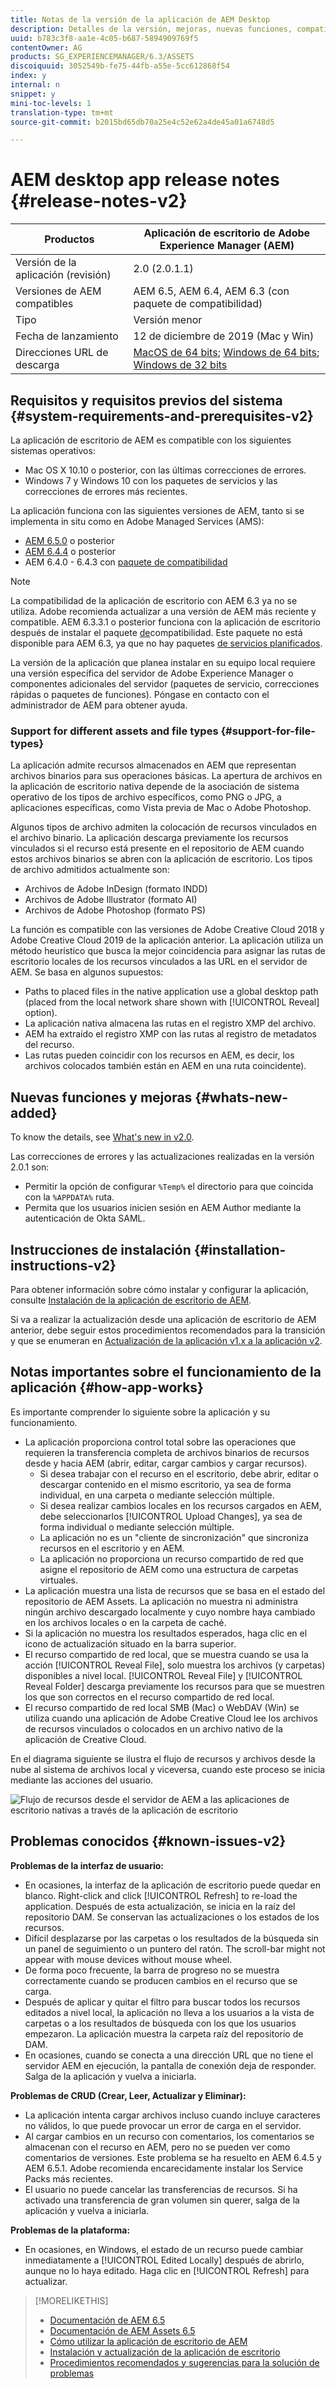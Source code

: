 ```yaml
---
title: Notas de la versión de la aplicación de AEM Desktop
description: Detalles de la versión, mejoras, nuevas funciones, compatibilidad y vínculos de descarga para la aplicación de escritorio de AEM.
uuid: b783c3f8-aa1e-4c05-b687-5894909769f5
contentOwner: AG
products: SG_EXPERIENCEMANAGER/6.3/ASSETS
discoiquuid: 3052549b-fe75-44fb-a55e-5cc612868f54
index: y
internal: n
snippet: y
mini-toc-levels: 1
translation-type: tm+mt
source-git-commit: b2015bd65db70a25e4c52e62a4de45a01a6748d5

---
```



# AEM desktop app release notes {#release-notes-v2}

| Productos | Aplicación de escritorio de Adobe Experience Manager (AEM) |
|---------------|--------------------------------------------------------------------|
| Versión de la aplicación (revisión) | 2.0 (2.0.1.1) |
| Versiones de AEM compatibles | AEM 6.5, AEM 6.4, AEM 6.3 (con paquete de compatibilidad) |
| Tipo | Versión menor |
| Fecha de lanzamiento | 12 de diciembre de 2019 (Mac y Win) |
| Direcciones URL de descarga | [MacOS de 64 bits](https://download.macromedia.com/aem-assets-companion-app/aem-desktop-osx-2.0.1.1.dmg); [Windows de 64 bits](https://download.macromedia.com/aem-assets-companion-app/aem-desktop-win64-2.0.1.1.exe); [Windows de 32 bits](https://download.macromedia.com/aem-assets-companion-app/aem-desktop-win32-2.0.1.1.exe) |

## Requisitos y requisitos previos del sistema {#system-requirements-and-prerequisites-v2}

La aplicación de escritorio de AEM es compatible con los siguientes sistemas operativos:

* Mac OS X 10.10 o posterior, con las últimas correcciones de errores.
* Windows 7 y Windows 10 con los paquetes de servicios y las correcciones de errores más recientes.

La aplicación funciona con las siguientes versiones de AEM, tanto si se implementa in situ como en Adobe Managed Services (AMS):

* [AEM 6.5.0](https://helpx.adobe.com/experience-manager/6-5/release-notes.html) o posterior
* [AEM 6.4.4](https://helpx.adobe.com/experience-manager/6-4/release-notes/sp-release-notes.html) o posterior
* AEM 6.4.0 - 6.4.3 con [paquete de compatibilidad](https://www.adobeaemcloud.com/content/marketplace/marketplaceProxy.html?packagePath=/content/companies/public/adobe/packages/cq640/featurepack/adobe-asset-link-support)

>[!NOTE]
>
>La compatibilidad de la aplicación de escritorio con AEM 6.3 ya no se utiliza. Adobe recomienda actualizar a una versión de AEM más reciente y compatible.
>AEM 6.3.3.1 o posterior funciona con la aplicación de escritorio después de instalar el paquete [de](https://www.adobeaemcloud.com/content/marketplace/marketplaceProxy.html?packagePath=/content/companies/public/adobe/packages/cq640/featurepack/adobe-asset-link-support)compatibilidad. Este paquete no está disponible para AEM 6.3, ya que no hay paquetes [de servicios planificados](https://helpx.adobe.com/experience-manager/maintenance-releases-roadmap.html).

La versión de la aplicación que planea instalar en su equipo local requiere una versión específica del servidor de Adobe Experience Manager o componentes adicionales del servidor (paquetes de servicio, correcciones rápidas o paquetes de funciones). Póngase en contacto con el administrador de AEM para obtener ayuda.

### Support for different assets and file types {#support-for-file-types}

La aplicación admite recursos almacenados en AEM que representan archivos binarios para sus operaciones básicas. La apertura de archivos en la aplicación de escritorio nativa depende de la asociación de sistema operativo de los tipos de archivo específicos, como PNG o JPG, a aplicaciones específicas, como Vista previa de Mac o Adobe Photoshop.

Algunos tipos de archivo admiten la colocación de recursos vinculados en el archivo binario. La aplicación descarga previamente los recursos vinculados si el recurso está presente en el repositorio de AEM cuando estos archivos binarios se abren con la aplicación de escritorio. Los tipos de archivo admitidos actualmente son:

* Archivos de Adobe InDesign (formato INDD)
* Archivos de Adobe Illustrator (formato AI)
* Archivos de Adobe Photoshop (formato PS)

La función es compatible con las versiones de Adobe Creative Cloud 2018 y Adobe Creative Cloud 2019 de la aplicación anterior. La aplicación utiliza un método heurístico que busca la mejor coincidencia para asignar las rutas de escritorio locales de los recursos vinculados a las URL en el servidor de AEM. Se basa en algunos supuestos:

* Paths to placed files in the native application use a global desktop path (placed from the local network share shown with [!UICONTROL Reveal] option).
* La aplicación nativa almacena las rutas en el registro XMP del archivo.
* AEM ha extraído el registro XMP con las rutas al registro de metadatos del recurso.
* Las rutas pueden coincidir con los recursos en AEM, es decir, los archivos colocados también están en AEM en una ruta coincidente).

## Nuevas funciones y mejoras {#whats-new-added}

To know the details, see [What's new in v2.0](introduction.md#whats-new-v2).

Las correcciones de errores y las actualizaciones realizadas en la versión 2.0.1 son:

* Permitir la opción de configurar `%Temp%` el directorio para que coincida con la `%APPDATA%` ruta. <!-- CQ-4282665 -->
* Permita que los usuarios inicien sesión en AEM Author mediante la autenticación de Okta SAML. <!-- CQ-4278134 -->


## Instrucciones de instalación {#installation-instructions-v2}

Para obtener información sobre cómo instalar y configurar la aplicación, consulte [Instalación de la aplicación de escritorio de AEM](install-upgrade.md).

Si va a realizar la actualización desde una aplicación de escritorio de AEM anterior, debe seguir estos procedimientos recomendados para la transición y que se enumeran en [Actualización de la aplicación v1.x a la aplicación v2](install-upgrade.md#upgrade-from-previous-version).

## Notas importantes sobre el funcionamiento de la aplicación {#how-app-works}

Es importante comprender lo siguiente sobre la aplicación y su funcionamiento.

* La aplicación proporciona control total sobre las operaciones que requieren la transferencia completa de archivos binarios de recursos desde y hacia AEM (abrir, editar, cargar cambios y cargar recursos).
   * Si desea trabajar con el recurso en el escritorio, debe abrir, editar o descargar contenido en el mismo escritorio, ya sea de forma individual, en una carpeta o mediante selección múltiple.
   * Si desea realizar cambios locales en los recursos cargados en AEM, debe seleccionarlos [!UICONTROL Upload Changes], ya sea de forma individual o mediante selección múltiple.
   * La aplicación no es un "cliente de sincronización" que sincroniza recursos en el escritorio y en AEM.
   * La aplicación no proporciona un recurso compartido de red que asigne el repositorio de AEM como una estructura de carpetas virtuales.
* La aplicación muestra una lista de recursos que se basa en el estado del repositorio de AEM Assets. La aplicación no muestra ni administra ningún archivo descargado localmente y cuyo nombre haya cambiado en los archivos locales o en la carpeta de caché.
* Si la aplicación no muestra los resultados esperados, haga clic en el icono de actualización situado en la barra superior.
* El recurso compartido de red local, que se muestra cuando se usa la acción [!UICONTROL Reveal File], solo muestra los archivos (y carpetas) disponibles a nivel local. [!UICONTROL Reveal File] y [!UICONTROL Reveal Folder] descarga previamente los recursos para que se muestren los que son correctos en el recurso compartido de red local.
* El recurso compartido de red local SMB (Mac) o WebDAV (Win) se utiliza cuando una aplicación de Adobe Creative Cloud lee los archivos de recursos vinculados o colocados en un archivo nativo de la aplicación de Creative Cloud.

En el diagrama siguiente se ilustra el flujo de recursos y archivos desde la nube al sistema de archivos local y viceversa, cuando este proceso se inicia mediante las acciones del usuario.

![Flujo de recursos desde el servidor de AEM a las aplicaciones de escritorio nativas a través de la aplicación de escritorio](assets/da20_flow_diagram.png)

## Problemas conocidos {#known-issues-v2}

**Problemas de la interfaz de usuario:**

* En ocasiones, la interfaz de la aplicación de escritorio puede quedar en blanco. Right-click and click [!UICONTROL Refresh] to re-load the application. Después de esta actualización, se inicia en la raíz del repositorio DAM. Se conservan las actualizaciones o los estados de los recursos. <!-- CQ-4270267 -->
* Difícil desplazarse por las carpetas o los resultados de la búsqueda sin un panel de seguimiento o un puntero del ratón. The scroll-bar might not appear with mouse devices without mouse wheel. <!-- CQ-4269947 -->
* De forma poco frecuente, la barra de progreso no se muestra correctamente cuando se producen cambios en el recurso que se carga.
* Después de aplicar y quitar el filtro para buscar todos los recursos editados a nivel local, la aplicación no lleva a los usuarios a la vista de carpetas o a los resultados de búsqueda con los que los usuarios empezaron. La aplicación muestra la carpeta raíz del repositorio de DAM.
* En ocasiones, cuando se conecta a una dirección URL que no tiene el servidor AEM en ejecución, la pantalla de conexión deja de responder. Salga de la aplicación y vuelva a iniciarla.

**Problemas de CRUD (Crear, Leer, Actualizar y Eliminar):**

* La aplicación intenta cargar archivos incluso cuando incluye caracteres no válidos, lo que puede provocar un error de carga en el servidor. <!-- CQ-4273652 -->
* Al cargar cambios en un recurso con comentarios, los comentarios se almacenan con el recurso en AEM, pero no se pueden ver como comentarios de versiones. Este problema se ha resuelto en AEM 6.4.5 y AEM 6.5.1. Adobe recomienda encarecidamente instalar los Service Packs más recientes. <!-- CQ-4268990 -->
* El usuario no puede cancelar las transferencias de recursos. Si ha activado una transferencia de gran volumen sin querer, salga de la aplicación y vuelva a iniciarla. <!-- CQ-4278940 -->

**Problemas de la plataforma:**

* En ocasiones, en Windows, el estado de un recurso puede cambiar inmediatamente a [!UICONTROL Edited Locally] después de abrirlo, aunque no lo haya editado. Haga clic en [!UICONTROL Refresh] para actualizar.

>[!MORELIKETHIS]
>
>* [Documentación de AEM 6.5](https://helpx.adobe.com/support/experience-manager/6-5.html)
>* [Documentación de AEM Assets 6.5](https://docs.adobe.com/content/help/en/experience-manager-65/assets/home.html)
>* [Cómo utilizar la aplicación de escritorio de AEM](using.md)
>* [Instalación y actualización de la aplicación de escritorio](install-upgrade.md)
>* [Procedimientos recomendados y sugerencias para la solución de problemas](troubleshoot.md)

